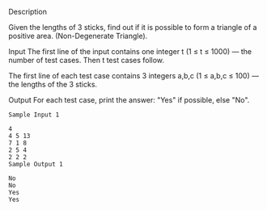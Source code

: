 Description

Given the lengths of 3 sticks, find out if it is possible to form a triangle of a positive area. (Non-Degenerate Triangle).


Input
The first line of the input contains one integer t (1 ≤ t ≤ 1000) — the number of test cases. Then t test cases follow.

The first line of each test case contains 3 integers a,b,c (1 ≤ a,b,c ≤ 100) — the lengths of the 3 sticks.


Output
For each test case, print the answer: "Yes" if possible, else "No".

```
Sample Input 1 

4
4 5 13
7 1 8
2 5 4
2 2 2
Sample Output 1

No
No
Yes
Yes
```
